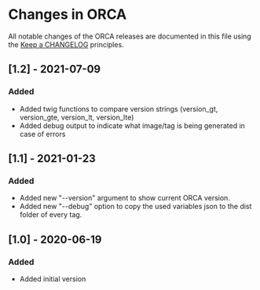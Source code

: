 # Changes in ORCA

All notable changes of the ORCA releases are documented in this file using the [Keep a CHANGELOG](https://keepachangelog.com/) principles.


## [1.2] - 2021-07-09

### Added
- Added twig functions to compare version strings (version_gt, version_gte, version_lt, version_lte)
- Added debug output to indicate what image/tag is being generated in case of errors


## [1.1] - 2021-01-23

### Added
- Added new "--version" argument to show current ORCA version.
- Added new "--debug" option to copy the used variables json to the dist folder of every tag.


## [1.0] - 2020-06-19

### Added

* Added initial version

